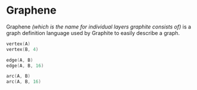 # Graphene

Graphene _(which is the name for individual layers graphite consists of)_ is a graph definition language used by Graphite to easily describe a graph.

```go
vertex(A)
vertex(B, 4)

edge(A, B)
edge(A, B, 16)

arc(A, B)
arc(A, B, 16)
```
